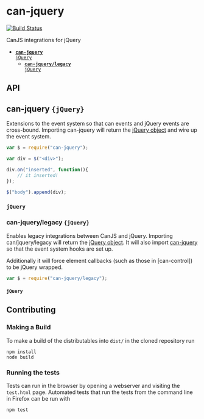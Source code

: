 # can-jquery

[![Build Status](https://travis-ci.org/canjs/can-jquery.png?branch=master)](https://travis-ci.org/canjs/can-jquery)

CanJS integrations for jQuery

- <code>[__can-jquery__ jQuery](#can-jquery-jquery)</code>
  - <code>[__can-jquery/legacy__ jQuery](#can-jquerylegacy-jquery)</code>

## API

## can-jquery `{jQuery}`

Extensions to the event system so that can events and jQuery events are cross-bound. 
Importing can-jquery will return the [jQuery object](http://api.jquery.com/jquery/) and wire up the event system.

```js
var $ = require("can-jquery");

var div = $("<div>");

div.on("inserted", function(){
	// it inserted!
});

$("body").append(div);
```




### <code>jQuery</code>

### can-jquery/legacy `{jQuery}`

Enables legacy integrations between CanJS and jQuery. 
Importing can/jquery/legacy will return the [jQuery object](http://api.jquery.com/jquery/). It will also import [can-jquery](#can-jquery-jquery) so that the event system hooks are set up.

Additionally it will force element callbacks (such as those in [can-control]) to be jQuery wrapped.

```js
var $ = require("can-jquery/legacy");
```




#### <code>jQuery</code>


## Contributing

### Making a Build

To make a build of the distributables into `dist/` in the cloned repository run

```
npm install
node build
```

### Running the tests

Tests can run in the browser by opening a webserver and visiting the `test.html` page.
Automated tests that run the tests from the command line in Firefox can be run with

```
npm test
```

